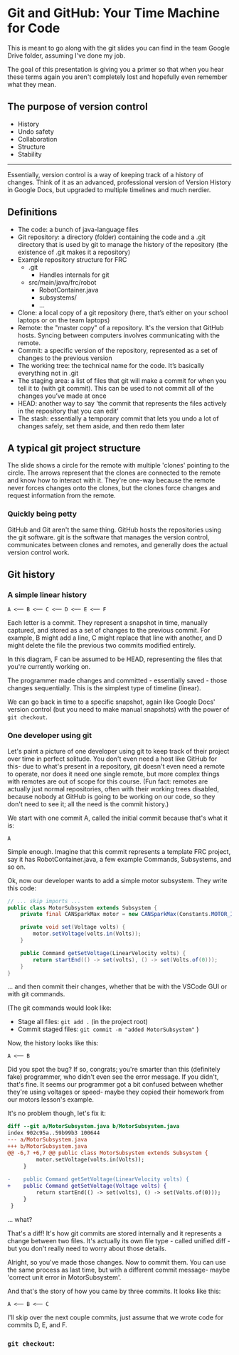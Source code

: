 # Git and GitHub: Your Time Machine for Code

This is meant to go along with the git slides you can find in the team Google Drive folder, assuming I've done my job.

The goal of this presentation is giving you a primer so that when you hear these terms again you aren't completely lost and hopefully even remember what they mean.

## The purpose of version control

* History
* Undo safety
* Collaboration
* Structure
* Stability

----------

Essentially, version control is a way of keeping track of a history of changes. Think of it as an advanced, professional version of Version History in Google Docs, but upgraded to multiple timelines and much nerdier.

## Definitions

* The code: a bunch of java-language files
* Git repository: a directory (folder) containing the code and a .git directory that is used by git to manage the history of the repository (the existence of .git makes it a repository)
* Example repository structure for FRC
    - .git
        - Handles internals for git
    - src/main/java/frc/robot
        - RobotContainer.java
        - subsystems/
        - ...
* Clone: a local copy of a git repository (here, that’s either on your school laptops or on the team laptops)
* Remote: the "master copy" of a repository. It's the version that GitHub hosts. Syncing between computers involves communicating with the remote.
* Commit: a specific version of the repository, represented as a set of changes to the previous version
* The working tree: the technical name for the code. It’s basically everything not in .git
* The staging area: a list of files that git will make a commit for when you tell it to (with git commit). This can be used to not commit all of the changes you’ve made at once
* HEAD: another way to say 'the commit that represents the files actively in the repository that you can edit'
* The stash: essentially a temporary commit that lets you undo a lot of changes safely, set them aside, and then redo them later

## A typical git project structure

The slide shows a circle for the remote with multiple 'clones' pointing to the circle. The arrows represent that the clones are connected to the remote and know how to interact with it. They're one-way because the remote never forces changes onto the clones, but the clones force changes and request information from the remote.

### Quickly being petty

GitHub and Git aren't the same thing. GitHub hosts the repositories using the git software. git is the software that manages the version control, communicates between clones and remotes, and generally does the actual version control work.

## Git history

### A simple linear history

```
A <── B <── C <── D <── E <── F
```

Each letter is a commit. They represent a snapshot in time, manually captured, and stored as a set of changes to the previous commit. For example, B might add a line, C might replace that line with another, and D might delete the file the previous two commits modified entirely.

In this diagram, F can be assumed to be HEAD, representing the files that you're currently working on.

The programmer made changes and committed - essentially saved - those changes sequentially. This is the simplest type of timeline (linear).

We can go back in time to a specific snapshot, again like Google Docs' version control (but you need to make manual snapshots) with the power of `git checkout`.

### One developer using git

Let's paint a picture of one developer using git to keep track of their project over time in perfect solitude. You don't even need a host like GitHub for this- due to what's present in a repository, git doesn't even need a remote to operate, nor does it need one single remote, but more complex things with remotes are out of scope for this course. (Fun fact: remotes are actually just normal repositories, often with their working trees disabled, because nobody at GitHub is going to be working on our code, so they don't need to see it; all the need is the commit history.)

We start with one commit A, called the initial commit because that's what it is:

```
A
```

Simple enough. Imagine that this commit represents a template FRC project, say it has RobotContainer.java, a few example Commands, Subsystems, and so on.

Ok, now our developer wants to add a simple motor subsystem. They write this code:

```java
// ... skip imports ...
public class MotorSubsystem extends Subsystem {
    private final CANSparkMax motor = new CANSparkMax(Constants.MOTOR_ID, MotorType.kBrushless);

    private void set(Voltage volts) {
        motor.setVoltage(volts.in(Volts));
    }

    public Command getSetVoltage(LinearVelocity volts) {
        return startEnd(() -> set(volts), () -> set(Volts.of(0)));
    }
}
```

... and then commit their changes, whether that be with the VSCode GUI or with git commands.

(The git commands would look like:
  - Stage all files: `git add .` (in the project root)
  - Commit staged files: `git commit -m "added MotorSubsystem"`
)

Now, the history looks like this:

```
A <── B
```

Did you spot the bug? If so, congrats; you're smarter than this (definitely fake) programmer, who didn't even see the error message. If you didn't, that's fine. It seems our programmer got a bit confused between whether they're using voltages or speed- maybe they copied their homework from our motors lesson's example.

It's no problem though, let's fix it:

```diff
diff --git a/MotorSubsystem.java b/MotorSubsystem.java
index 902c95a..59b99b3 100644
--- a/MotorSubsystem.java
+++ b/MotorSubsystem.java
@@ -6,7 +6,7 @@ public class MotorSubsystem extends Subsystem {
         motor.setVoltage(volts.in(Volts));
     }
 
-    public Command getSetVoltage(LinearVelocity volts) {
+    public Command getSetVoltage(Voltage volts) {
         return startEnd(() -> set(volts), () -> set(Volts.of(0)));
     }
 }
```

... what?

That's a diff! It's how git commits are stored internally and it represents a change between two files. It's actually its own file type - called unified diff - but you don't really need to worry about those details.

Alright, so you've made those changes. Now to commit them. You can use the same process as last time, but with a different commit message- maybe 'correct unit error in MotorSubsystem'.

And that's the story of how you came by three commits. It looks like this:

```
A <── B <── C
```

I'll skip over the next couple commits, just assume that we wrote code for commits D, E, and F.

### `git checkout`: 
